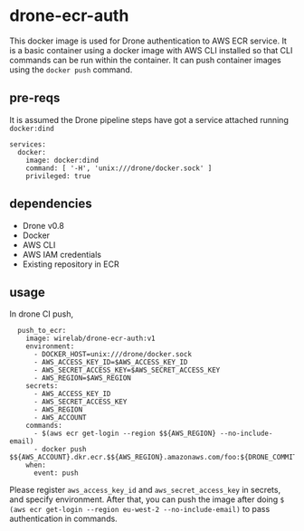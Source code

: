 # drone-ecr-auth

This docker image is used for Drone authentication to AWS ECR service.
It is a basic container using a docker image with AWS CLI installed so that CLI commands can be run within the container.
It can push container images using the `docker push` command.

## pre-reqs

It is assumed the Drone pipeline steps have got a service attached running `docker:dind`

```
services:
  docker:
    image: docker:dind
    command: [ '-H', 'unix:///drone/docker.sock' ]
    privileged: true
```

## dependencies

- Drone v0.8
- Docker
- AWS CLI
- AWS IAM credentials
- Existing repository in ECR

## usage
In drone CI push,

```
  push_to_ecr:
    image: wirelab/drone-ecr-auth:v1
    environment:
      - DOCKER_HOST=unix:///drone/docker.sock
      - AWS_ACCESS_KEY_ID=$AWS_ACCESS_KEY_ID
      - AWS_SECRET_ACCESS_KEY=$AWS_SECRET_ACCESS_KEY
      - AWS_REGION=$AWS_REGION
    secrets:
      - AWS_ACCESS_KEY_ID
      - AWS_SECRET_ACCESS_KEY
      - AWS_REGION
      - AWS_ACCOUNT
    commands:
      - $(aws ecr get-login --region $${AWS_REGION} --no-include-email)
      - docker push $${AWS_ACCOUNT}.dkr.ecr.$${AWS_REGION}.amazonaws.com/foo:${DRONE_COMMIT_SHA}
    when:
      event: push
```

Please register `aws_access_key_id` and `aws_secret_access_key` in secrets, and specify environment.
After that, you can push the image after doing `$ (aws ecr get-login --region eu-west-2 --no-include-email)` to pass authentication in commands.
